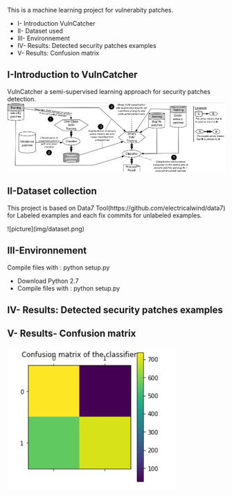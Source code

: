 
This is a machine learning project for vulnerabity patches.


* I- Introduction VulnCatcher
* II- Dataset used
* III- Environnement
* IV- Results: Detected security patches examples
* V- Results: Confusion matrix

## I-Introduction to VulnCatcher
VulnCatcher a semi-supervised learning approach for security patches detection.
![picture](img/image.png)

## II-Dataset collection
<p>This project is based on Data7 Tool(https://github.com/electricalwind/data7) for Labeled examples and each fix commits for unlabeled examples.</p>
![picture](img/dataset.png)


## III-Environnement

Compile files with : python setup.py

<ul> <li> Download Python 2.7</li> <li> Compile files with : python setup.py </li> </ul> 

## IV- Results: Detected security patches examples


## V- Results- Confusion matrix
![picture](results/confusion.png)

